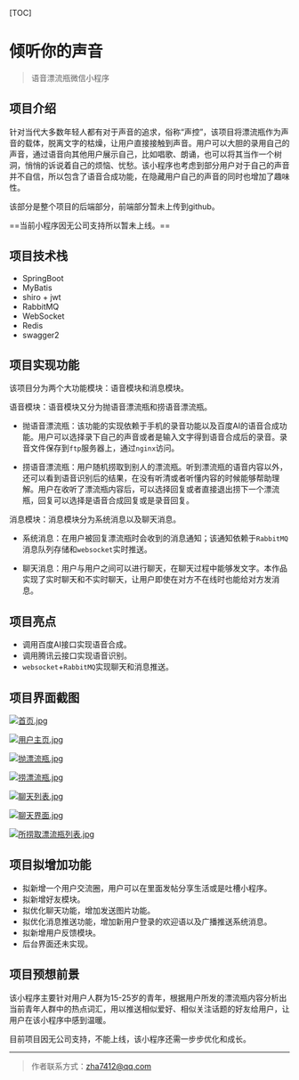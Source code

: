 [TOC]

# 倾听你的声音

> 语音漂流瓶微信小程序

## 项目介绍

针对当代大多数年轻人都有对于声音的追求，俗称“声控”，该项目将漂流瓶作为声音的载体，脱离文字的枯燥，让用户直接接触到声音。用户可以大胆的录用自己的声音，通过语音向其他用户展示自己，比如唱歌、朗诵，也可以将其当作一个树洞，悄悄的诉说着自己的烦恼、忧愁。该小程序也考虑到部分用户对于自己的声音并不自信，所以包含了语音合成功能，在隐藏用户自己的声音的同时也增加了趣味性。

该部分是整个项目的后端部分，前端部分暂未上传到github。

==当前小程序因无公司支持所以暂未上线。==

## 项目技术栈

* SpringBoot
* MyBatis
* shiro + jwt
* RabbitMQ
* WebSocket
* Redis
* swagger2

## 项目实现功能

该项目分为两个大功能模块：语音模块和消息模块。

语音模块：语音模块又分为抛语音漂流瓶和捞语音漂流瓶。

* 抛语音漂流瓶：该功能的实现依赖于手机的录音功能以及百度AI的语音合成功能。用户可以选择录下自己的声音或者是输入文字得到语音合成后的录音。录音文件保存到`ftp`服务器上，通过`nginx`访问。

* 捞语音漂流瓶：用户随机捞取到别人的漂流瓶。听到漂流瓶的语音内容以外，还可以看到语音识别后的结果，在没有听清或者听懂内容的时候能够帮助理解。用户在收听了漂流瓶内容后，可以选择回复或者直接退出捞下一个漂流瓶，回复可以选择是语音合成回复或是录音回复。

消息模块：消息模块分为系统消息以及聊天消息。

* 系统消息：在用户被回复漂流瓶时会收到的消息通知；该通知依赖于`RabbitMQ`消息队列存储和`websocket`实时推送。

* 聊天消息：用户与用户之间可以进行聊天，在聊天过程中能够发文字。本作品实现了实时聊天和不实时聊天，让用户即使在对方不在线时也能给对方发消息。

## 项目亮点

* 调用百度AI接口实现语音合成。
* 调用腾讯云接口实现语音识别。
* `websocket`+`RabbitMQ`实现聊天和消息推送。

## 项目界面截图

[![首页.jpg](https://s3.ax1x.com/2021/01/21/s4A4Tf.jpg)](https://imgchr.com/i/s4A4Tf)

[![用户主页.jpg](https://s3.ax1x.com/2021/01/21/s4AzkT.jpg)](https://imgchr.com/i/s4AzkT)

[![抛漂流瓶.jpg](https://s3.ax1x.com/2021/01/21/s4ATfg.jpg)](https://imgchr.com/i/s4ATfg)

[![捞漂流瓶.jpg](https://s3.ax1x.com/2021/01/21/s4ALXn.jpg)](https://imgchr.com/i/s4ALXn)



[![聊天列表.jpg](https://s3.ax1x.com/2021/01/21/s4Av7V.jpg)](https://imgchr.com/i/s4Av7V)

[![聊天界面.jpg](https://s3.ax1x.com/2021/01/21/s4Eic9.jpg)](https://imgchr.com/i/s4Eic9)

[![所捞取漂流瓶列表.jpg](https://s3.ax1x.com/2021/01/21/s4EGHP.jpg)](https://imgchr.com/i/s4EGHP)

## 项目拟增加功能

* 拟新增一个用户交流圈，用户可以在里面发帖分享生活或是吐槽小程序。
* 拟新增好友模块。
* 拟优化聊天功能，增加发送图片功能。
* 拟优化消息推送功能，增加新用户登录的欢迎语以及广播推送系统消息。
* 拟新增用户反馈模块。
* 后台界面还未实现。

## 项目预想前景

该小程序主要针对用户人群为15-25岁的青年，根据用户所发的漂流瓶内容分析出当前青年人群中的热点词汇，用以推送相似爱好、相似关注话题的好友给用户，让用户在该小程序中感到温暖。

目前项目因无公司支持，不能上线，该小程序还需一步步优化和成长。

---

> 作者联系方式：zha7412@qq.com
